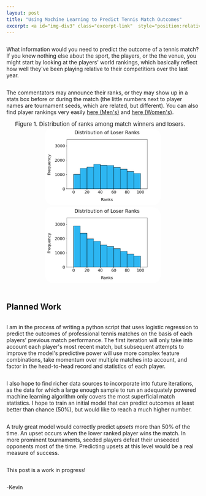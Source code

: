 ```yaml
---
layout: post
title: "Using Machine Learning to Predict Tennis Match Outcomes"
excerpt: <a id="img-div3" class="excerpt-link"  style="position:relative"  href="https://kevinrosenfield.com/Predict-Tennis/"><img width = "50%", height = "auto" src="/images/tennis_analytics.jpeg" alt="obtained from https://www.pinnacle.com/"><div id="img-box3" class="img-box">Read More</div></a>
---
```

<div style="display:grid">

<p>
What information would you need to predict the outcome of a tennis match? If you knew nothing else about the sport, the players, or the the venue, you might start by looking at the players' world rankings, which basically reflect how well they've been playing relative to their competitiors over the last year.
</p>

<p>
The  commentators may announce their ranks, or they may show up in a stats box before or during the match (the little numbers next to player names are tournament seeds, which are related, but different). You can also find player rankings very easily <a href="https://www.atptour.com/en/rankings/singles">here (Men's)</a> and <a href="https://www.atptour.com/en/rankings/singles">here (Women's)</a>.
</p>

<div style="display:flex;flex-direction:column;align-items:center;font-size: calc(10px + 0.5vw);justify-self: center;">
  <div style="margin-left: 2%;margin-right: 5%;text-align:justify;font-size:calc(10px + 0.5vw)">
    Figure 1. Distribution of ranks among match winners and losers.
  </div>
  <div style="display:flex;flex-direction:row;flex-wrap:wrap;justify-content:center;">
    <div style="background-color:white;margin:3px;border-radius:20px;width:49%;height:fit-content;min-width:300px;">
      <img src="/images/tennis_ranks_los.png" width="47%" height=auto style="border-radius: 11px;width:90%">
    </div>
    <div style="background-color:white;margin:3px;border-radius:20px;width:49%;height:fit-content;min-width:300px;">
      <img src="/images/tennis_ranks_win.png" width="47%" height=auto style="border-radius: 11px;width:90%">
    </div>
  </div>
</div>

<br>

<h2>Planned Work</h2>

<p>
I am in the process of writing a python script that uses logistic regression to predict the outcomes of professional tennis matches on the basis of each players' previous match performance. The first iteration will only take into account each player's most recent match, but subsequent attempts to improve the model's predictive power will use more complex feature combinations, take momentum over multiple matches into account, and factor in the head-to-head record and statistics of each player.
</p>

<p>
I also hope to find richer data sources to incorporate into future iterations, as the data for which a large enough sample to run an adequately powered machine learning algorithm only covers the most superficial match statistics. I hope to train an initial model that can predict outcomes at least better than chance (50%), but would like to reach a much higher number.
</p>

<p>
A truly great model would correctly predict <i>upsets</i> more than 50% of the time. An upset occurs when the lower ranked player wins the match. In more prominent tournaments, seeded players defeat their unseeded opponents most of the time. Predicting upsets at this level would be a real measure of success.
</p>

<p>
This post is a work in progress!
</p>

<p>
-Kevin
</p>
</div>
